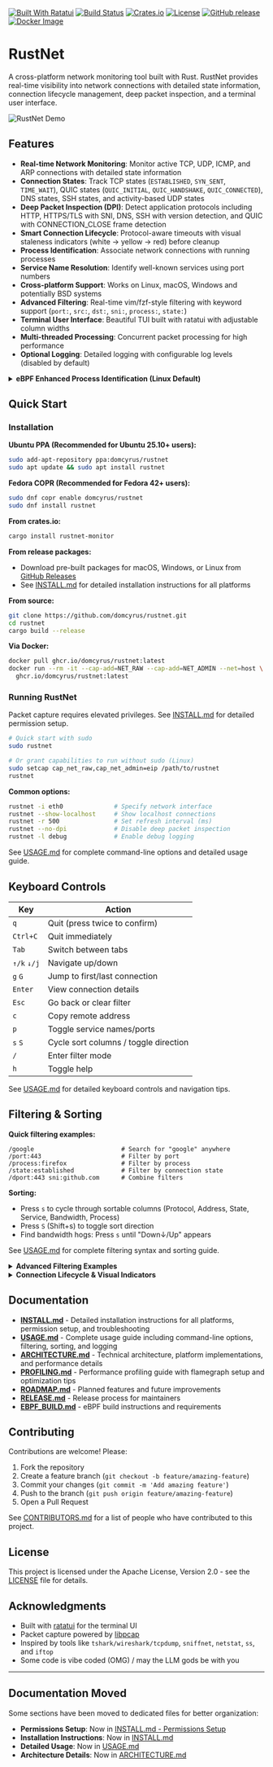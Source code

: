 [![Built With Ratatui](https://ratatui.rs/built-with-ratatui/badge.svg)](https://ratatui.rs/)
[![Build Status](https://github.com/domcyrus/rustnet/workflows/Rust/badge.svg)](https://github.com/domcyrus/rustnet/actions)
[![Crates.io](https://img.shields.io/crates/v/rustnet-monitor.svg)](https://crates.io/crates/rustnet-monitor)
[![License](https://img.shields.io/badge/license-Apache--2.0-blue.svg)](LICENSE)
[![GitHub release](https://img.shields.io/github/v/release/domcyrus/rustnet.svg)](https://github.com/domcyrus/rustnet/releases)
[![Docker Image](https://img.shields.io/badge/docker-ghcr.io-blue?logo=docker)](https://github.com/domcyrus/rustnet/pkgs/container/rustnet)

# RustNet

A cross-platform network monitoring tool built with Rust. RustNet provides real-time visibility into network connections with detailed state information, connection lifecycle management, deep packet inspection, and a terminal user interface.

![RustNet Demo](./assets/rustnet.gif)

## Features

- **Real-time Network Monitoring**: Monitor active TCP, UDP, ICMP, and ARP connections with detailed state information
- **Connection States**: Track TCP states (`ESTABLISHED`, `SYN_SENT`, `TIME_WAIT`), QUIC states (`QUIC_INITIAL`, `QUIC_HANDSHAKE`, `QUIC_CONNECTED`), DNS states, SSH states, and activity-based UDP states
- **Deep Packet Inspection (DPI)**: Detect application protocols including HTTP, HTTPS/TLS with SNI, DNS, SSH with version detection, and QUIC with CONNECTION_CLOSE frame detection
- **Smart Connection Lifecycle**: Protocol-aware timeouts with visual staleness indicators (white → yellow → red) before cleanup
- **Process Identification**: Associate network connections with running processes
- **Service Name Resolution**: Identify well-known services using port numbers
- **Cross-platform Support**: Works on Linux, macOS, Windows and potentially BSD systems
- **Advanced Filtering**: Real-time vim/fzf-style filtering with keyword support (`port:`, `src:`, `dst:`, `sni:`, `process:`, `state:`)
- **Terminal User Interface**: Beautiful TUI built with ratatui with adjustable column widths
- **Multi-threaded Processing**: Concurrent packet processing for high performance
- **Optional Logging**: Detailed logging with configurable log levels (disabled by default)

<details>
<summary><b>eBPF Enhanced Process Identification (Linux Default)</b></summary>

RustNet uses kernel eBPF programs by default on Linux for enhanced performance and lower overhead process identification. However, this comes with important limitations:

**Process Name Limitations:**
- eBPF uses the kernel's `comm` field, which is limited to 16 characters
- Shows the task/thread command name, not the full executable path
- Multi-threaded applications often show thread names instead of the main process name

**Real-world Examples:**
- **Firefox**: May appear as "Socket Thread", "Web Content", "Isolated Web Co", or "MainThread"
- **Chrome**: May appear as "ThreadPoolForeg", "Chrome_IOThread", "BrokerProcess", or "SandboxHelper"
- **Electron apps**: Often show as "electron", "node", or internal thread names
- **System processes**: Show truncated names like "systemd-resolve" → "systemd-resolve"

**Fallback Behavior:**
- When eBPF fails to load or lacks sufficient permissions, RustNet automatically falls back to standard procfs-based process identification
- Standard mode provides full process names but with higher CPU overhead
- eBPF is enabled by default; no special build flags needed

To disable eBPF and use procfs-only mode, build with:
```bash
cargo build --release --no-default-features
```

See [EBPF_BUILD.md](EBPF_BUILD.md) for more details and [ARCHITECTURE.md](ARCHITECTURE.md) for technical information.

</details>

## Quick Start

### Installation

**Ubuntu PPA (Recommended for Ubuntu 25.10+ users):**
```bash
sudo add-apt-repository ppa:domcyrus/rustnet
sudo apt update && sudo apt install rustnet
```

**Fedora COPR (Recommended for Fedora 42+ users):**
```bash
sudo dnf copr enable domcyrus/rustnet
sudo dnf install rustnet
```

**From crates.io:**
```bash
cargo install rustnet-monitor
```

**From release packages:**
- Download pre-built packages for macOS, Windows, or Linux from [GitHub Releases](https://github.com/domcyrus/rustnet/releases)
- See [INSTALL.md](INSTALL.md) for detailed installation instructions for all platforms

**From source:**
```bash
git clone https://github.com/domcyrus/rustnet.git
cd rustnet
cargo build --release
```

**Via Docker:**
```bash
docker pull ghcr.io/domcyrus/rustnet:latest
docker run --rm -it --cap-add=NET_RAW --cap-add=NET_ADMIN --net=host \
  ghcr.io/domcyrus/rustnet:latest
```

### Running RustNet

Packet capture requires elevated privileges. See [INSTALL.md](INSTALL.md) for detailed permission setup.

```bash
# Quick start with sudo
sudo rustnet

# Or grant capabilities to run without sudo (Linux)
sudo setcap cap_net_raw,cap_net_admin=eip /path/to/rustnet
rustnet
```

**Common options:**
```bash
rustnet -i eth0              # Specify network interface
rustnet --show-localhost     # Show localhost connections
rustnet -r 500               # Set refresh interval (ms)
rustnet --no-dpi             # Disable deep packet inspection
rustnet -l debug             # Enable debug logging
```

See [USAGE.md](USAGE.md) for complete command-line options and detailed usage guide.

## Keyboard Controls

| Key | Action |
|-----|--------|
| `q` | Quit (press twice to confirm) |
| `Ctrl+C` | Quit immediately |
| `Tab` | Switch between tabs |
| `↑/k` `↓/j` | Navigate up/down |
| `g` `G` | Jump to first/last connection |
| `Enter` | View connection details |
| `Esc` | Go back or clear filter |
| `c` | Copy remote address |
| `p` | Toggle service names/ports |
| `s` `S` | Cycle sort columns / toggle direction |
| `/` | Enter filter mode |
| `h` | Toggle help |

See [USAGE.md](USAGE.md) for detailed keyboard controls and navigation tips.

## Filtering & Sorting

**Quick filtering examples:**
```
/google                        # Search for "google" anywhere
/port:443                      # Filter by port
/process:firefox               # Filter by process
/state:established             # Filter by connection state
/dport:443 sni:github.com      # Combine filters
```

**Sorting:**
- Press `s` to cycle through sortable columns (Protocol, Address, State, Service, Bandwidth, Process)
- Press `S` (Shift+s) to toggle sort direction
- Find bandwidth hogs: Press `s` until "Down↓/Up" appears

See [USAGE.md](USAGE.md) for complete filtering syntax and sorting guide.

<details>
<summary><b>Advanced Filtering Examples</b></summary>

**Keyword filters:**
- `port:44` - Ports containing "44" (443, 8080, 4433)
- `sport:80` - Source ports containing "80"
- `dport:443` - Destination ports containing "443"
- `src:192.168` - Source IPs containing "192.168"
- `dst:github.com` - Destinations containing "github.com"
- `process:ssh` - Process names containing "ssh"
- `sni:api` - SNI hostnames containing "api"
- `ssh:openssh` - SSH connections using OpenSSH
- `state:established` - Filter by protocol state
- `proto:tcp` - Filter by protocol type

**State filtering:**
- `state:syn_recv` - Half-open connections (SYN flood detection)
- `state:established` - Established connections only
- `state:quic_connected` - Active QUIC connections
- `state:dns_query` - DNS query connections

**Combined examples:**
- `sport:80 process:nginx` - Nginx connections from port 80
- `dport:443 sni:google.com` - HTTPS to Google
- `process:firefox state:quic_connected` - Firefox QUIC connections
- `dport:22 ssh:openssh state:established` - Established OpenSSH connections

</details>

<details>
<summary><b>Connection Lifecycle & Visual Indicators</b></summary>

RustNet uses smart timeouts and visual warnings before removing connections:

**Visual staleness indicators:**
- **White**: Active (< 75% of timeout)
- **Yellow**: Stale (75-90% of timeout)
- **Red**: Critical (> 90% of timeout)

**Protocol-aware timeouts:**
- **HTTP/HTTPS**: 10 minutes (supports keep-alive)
- **SSH**: 30 minutes (long sessions)
- **TCP active**: 10 minutes, idle: 5 minutes
- **QUIC active**: 10 minutes, idle: 5 minutes
- **DNS**: 30 seconds
- **TCP CLOSED**: 5 seconds

Example: An HTTP connection turns yellow at 7.5 min, red at 9 min, and is removed at 10 min.

See [USAGE.md](USAGE.md) for complete timeout details.

</details>

## Documentation

- **[INSTALL.md](INSTALL.md)** - Detailed installation instructions for all platforms, permission setup, and troubleshooting
- **[USAGE.md](USAGE.md)** - Complete usage guide including command-line options, filtering, sorting, and logging
- **[ARCHITECTURE.md](ARCHITECTURE.md)** - Technical architecture, platform implementations, and performance details
- **[PROFILING.md](PROFILING.md)** - Performance profiling guide with flamegraph setup and optimization tips
- **[ROADMAP.md](ROADMAP.md)** - Planned features and future improvements
- **[RELEASE.md](RELEASE.md)** - Release process for maintainers
- **[EBPF_BUILD.md](EBPF_BUILD.md)** - eBPF build instructions and requirements

## Contributing

Contributions are welcome! Please:

1. Fork the repository
2. Create a feature branch (`git checkout -b feature/amazing-feature`)
3. Commit your changes (`git commit -m 'Add amazing feature'`)
4. Push to the branch (`git push origin feature/amazing-feature`)
5. Open a Pull Request

See [CONTRIBUTORS.md](CONTRIBUTORS.md) for a list of people who have contributed to this project.

## License

This project is licensed under the Apache License, Version 2.0 - see the [LICENSE](LICENSE) file for details.

## Acknowledgments

- Built with [ratatui](https://github.com/ratatui-org/ratatui) for the terminal UI
- Packet capture powered by [libpcap](https://www.tcpdump.org/)
- Inspired by tools like `tshark/wireshark/tcpdump`, `sniffnet`, `netstat`, `ss`, and `iftop`
- Some code is vibe coded (OMG) / may the LLM gods be with you

---

## Documentation Moved

Some sections have been moved to dedicated files for better organization:

- **Permissions Setup**: Now in [INSTALL.md - Permissions Setup](INSTALL.md#permissions-setup)
- **Installation Instructions**: Now in [INSTALL.md](INSTALL.md)
- **Detailed Usage**: Now in [USAGE.md](USAGE.md)
- **Architecture Details**: Now in [ARCHITECTURE.md](ARCHITECTURE.md)
